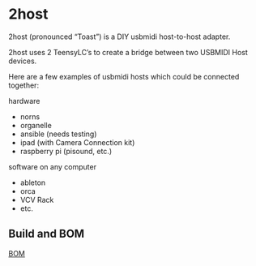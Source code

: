 # 2host

2host (pronounced “Toast”) is a DIY usbmidi host-to-host adapter.

2host uses 2 TeensyLC’s to create a bridge between two USBMIDI Host devices.

Here are a few examples of usbmidi hosts which could be connected together:

hardware    
- norns 
- organelle 
- ansible (needs testing) 
- ipad (with Camera Connection kit) 
- raspberry pi (pisound, etc.) 

software on any computer  
- ableton 
- orca  
- VCV Rack 
- etc. 

## Build and BOM

[BOM](hardware/BOM.md)


